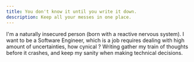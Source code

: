 ```yaml
---
title: You don't know it until you write it down.
description: Keep all your messes in one place.
---
```


I'm a naturally insecured person (born with a reactive nervous system). I want to be a Software Engineer, which is a job requires dealing with high amount of uncertainties, how cynical ? Writing gather my train of thoughts before it crashes, and keep my sanity when making technical decisions.  